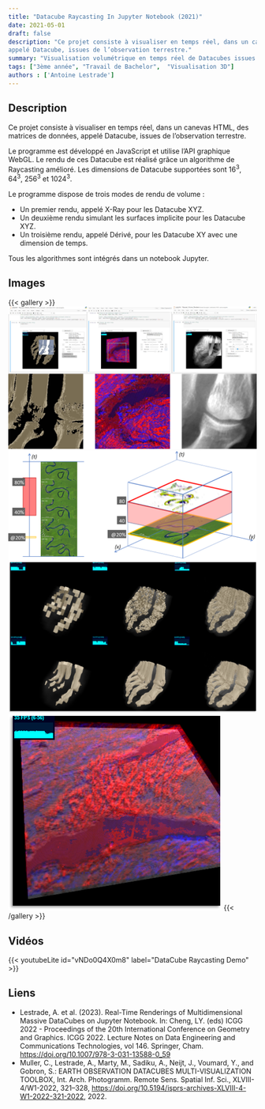 ```yaml
---
title: "Datacube Raycasting In Jupyter Notebook (2021)"
date: 2021-05-01
draft: false
description: "Ce projet consiste à visualiser en temps réel, dans un canevas HTML, des matrices de données,
appelé Datacube, issues de l’observation terrestre."
summary: "Visualisation volumétrique en temps réel de Datacubes issues de satellites"
tags: ["3ème année", "Travail de Bachelor",  "Visualisation 3D"]
authors : ['Antoine Lestrade']
---
```


## Description

Ce projet consiste à visualiser en temps réel, dans un canevas HTML, des matrices de données,
appelé Datacube, issues de l’observation terrestre.

Le programme est développé en JavaScript et utilise l’API graphique WebGL.
Le rendu de ces Datacube est réalisé grâce un algorithme de Raycasting amélioré.
Les dimensions de Datacube supportées sont 16<sup>3</sup>, 64<sup>3</sup>, 256<sup>3</sup> et 1024<sup>3</sup>.

Le programme dispose de trois modes de rendu de volume :

* Un premier rendu, appelé X-Ray pour les Datacube XYZ.
* Un deuxième rendu simulant les surfaces implicite pour les Datacube XYZ.
* Un troisième rendu, appelé Dérivé, pour les Datacube XY avec une dimension de temps.

Tous les algorithmes sont intégrés dans un notebook Jupyter.

## Images

{{< gallery >}}
<img src="gallery/img1.jpeg" class="grid-w50 md:grid-w33 xl:grid-w25" />
<img src="gallery/img2.png" class="grid-w50 md:grid-w33 xl:grid-w25" />
<img src="gallery/img3.png" class="grid-w50 md:grid-w33 xl:grid-w25" />
<img src="gallery/img4.png" class="grid-w50 md:grid-w33 xl:grid-w25" />
{{< /gallery >}}

## Vidéos
{{< youtubeLite id="vNDo0Q4X0m8" label="DataCube Raycasting Demo" >}}

## Liens
* Lestrade, A. et al. (2023). Real-Time Renderings of Multidimensional Massive DataCubes on Jupyter Notebook. In: Cheng, LY. (eds) ICGG 2022 - Proceedings of the 20th International Conference on Geometry and Graphics. ICGG 2022. Lecture Notes on Data Engineering and Communications Technologies, vol 146. Springer, Cham. https://doi.org/10.1007/978-3-031-13588-0_59
* Muller, C., Lestrade, A., Marty, M., Sadiku, A., Neijt, J., Voumard, Y., and Gobron, S.: EARTH OBSERVATION DATACUBES MULTI-VISUALIZATION TOOLBOX, Int. Arch. Photogramm. Remote Sens. Spatial Inf. Sci., XLVIII-4/W1-2022, 321–328, https://doi.org/10.5194/isprs-archives-XLVIII-4-W1-2022-321-2022, 2022.